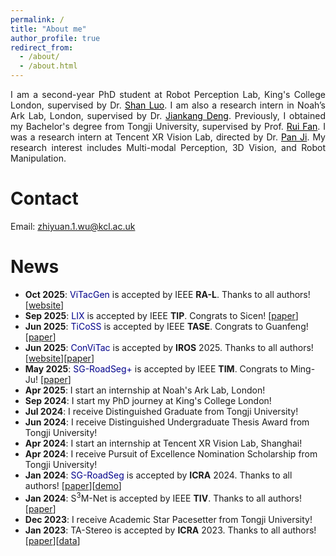 ```yaml
---
permalink: /
title: "About me"
author_profile: true
redirect_from: 
  - /about/
  - /about.html
---
```


<div style="text-align: justify;">
I am a second-year PhD student at Robot Perception Lab, King's College London, supervised by Dr. <a href="https://shanluo.github.io/" style="color: black;">Shan Luo</a>. I am also a research intern in Noah’s Ark Lab, London, supervised by Dr. <a href="https://jiankangdeng.github.io/" style="color: black;">Jiankang Deng</a>. Previously, I obtained my Bachelor's degree from Tongji University, supervised by Prof. <a href="https://www.ruirangerfan.com/" style="color: black;">Rui Fan</a>. I was a research intern at Tencent XR Vision Lab, directed by Dr. <a href="https://panji530.github.io/" style="color: black;">Pan Ji</a>. My research interest includes Multi-modal Perception, 3D Vision, and Robot Manipulation.
</div>

Contact
======
Email: [zhiyuan.1.wu@kcl.ac.uk](zhiyuan.1.wu@kcl.ac.uk)

News
======
* **Oct 2025**: <span style="color: darkblue;">ViTacGen</span> is accepted by IEEE **RA-L**. Thanks to all authors! [[website](https://robot-perception-lab.github.io/vitacgen-website/)]
* **Sep 2025**: <span style="color: darkblue;">LIX</span> is accepted by IEEE **TIP**. Congrats to Sicen! [[paper](https://arxiv.org/pdf/2403.08215)]
* **Jun 2025**: <span style="color: darkblue;">TiCoSS</span> is accepted by IEEE **TASE**. Congrats to Guanfeng! [[paper](https://arxiv.org/pdf/2407.18038)]
* **Jun 2025**: <span style="color: darkblue;">ConViTac</span> is accepted by **IROS** 2025. Thanks to all authors! [[website](https://georgewuzy.github.io/ConViTac-website/)][[paper](https://arxiv.org/pdf/2506.20757)]
* **May 2025**: <span style="color: darkblue;">SG-RoadSeg+</span> is accepted by IEEE **TIM**. Congrats to Ming-Ju! [[paper](https://ieeexplore.ieee.org/abstract/document/11037419)]
* **Apr 2025**: I start an internship at Noah's Ark Lab, London!
* **Sep 2024**: I start my PhD journey at King's College London!
* **Jul 2024**: I receive Distinguished Graduate from Tongji University!
* **Jun 2024**: I receive Distinguished Undergraduate Thesis Award from Tongji University!
* **Apr 2024**: I start an internship at Tencent XR Vision Lab, Shanghai!
* **Apr 2024**: I receive Pursuit of Excellence Nomination Scholarship from Tongji University!
* **Jan 2024**: <span style="color: darkblue;">SG-RoadSeg</span> is accepted by **ICRA** 2024. Thanks to all authors! [[paper](https://www.ruirangerfan.com/pdf/icra2024_wu.pdf)][[demo](https://www.youtube.com/watch?v=WFHcpN8HPKI)]
* **Jan 2024**: S<sup>3</sup>M-Net is accepted by IEEE **TIV**. Thanks to all authors! [[paper](https://arxiv.org/pdf/2401.11414)]
* **Dec 2023**: I receive Academic Star Pacesetter from Tongji University!
* **Jan 2023**: TA-Stereo is accepted by **ICRA** 2023. Thanks to all authors! [[paper](https://www.ruirangerfan.com/pdf/icra2023_wu.pdf)][[data](https://mias.group/TA-Stereo/)]
